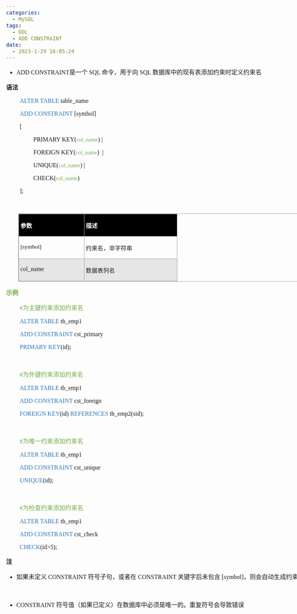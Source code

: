 ```yaml
---
categories:
  - MySQL
tags:
  - DDL
  - ADD CONSTRAINT
date:
  - 2023-1-29 16:05:24
---
```


<body lang=zh-CN style='font-family:"Microsoft YaHei UI";font-size:12.0pt'>
<!--StartFragment-->

<div style='direction:ltr;border-width:100%'>

<div style='direction:ltr;margin-top:0in;margin-left:0in;width:9.2902in'>

<div style='direction:ltr;margin-top:0in;margin-left:0in;width:9.2902in'>

<ul type=disc style='direction:ltr;unicode-bidi:embed;margin-top:0in;
 margin-bottom:0in'>
 <li style='margin-top:0;margin-bottom:0;vertical-align:middle'><span
     style='font-family:"Comic Sans MS";font-size:12.0pt'>ADD CONSTRAINT</span><span
     style='font-family:"Microsoft YaHei UI";font-size:12.0pt'>是一个</span><span
     style='font-family:"Comic Sans MS";font-size:12.0pt'> SQL </span><span
     style='font-family:"Microsoft YaHei UI";font-size:12.0pt'>命令，用于向</span><span
     style='font-family:"Comic Sans MS";font-size:12.0pt'> SQL </span><span
     style='font-family:"Microsoft YaHei UI";font-size:12.0pt'>数据库中的现有表添加约束时定义约束名</span></li>
</ul>

<p style='font-family:"Microsoft YaHei UI";font-size:12.0pt'><span
style='font-weight:bold'>语法</span></p>

<p style='margin-left:.375in;font-family:"Comic Sans MS";font-size:
12.0pt'><span style='color:#2E75B5'>ALTER TABLE</span> table_name </p>

<p style='margin-left:.375in;font-family:"Comic Sans MS";font-size:
12.0pt'><span style='color:#2E75B5' lang=zh-CN>ADD CONSTRAINT</span><span
lang=en-US> [symbol] </span></p>

<p style='margin-left:.375in;font-family:"Comic Sans MS";font-size:
12.0pt' lang=en-US>[</p>

<p style='margin-left:.75in;font-family:"Comic Sans MS"'><span
style='font-size:12.0pt' lang=en-US>PRIMARY KEY(</span><span style='font-size:
11.0pt;color:#70AD47' lang=zh-CN>col_name</span><span style='font-size:12.0pt'
lang=en-US>) | </span></p>

<p style='margin-left:.75in;font-family:"Comic Sans MS"'><span
style='font-size:12.0pt' lang=en-US>FOREIGN KEY(</span><span style='font-size:
11.0pt;color:#70AD47' lang=zh-CN>col_name</span><span style='font-size:12.0pt'
lang=en-US>)<span style='mso-spacerun:yes'>  </span>| </span></p>

<p style='margin-left:.75in;font-family:"Comic Sans MS"'><span
style='font-size:12.0pt' lang=en-US>UNIQUE(</span><span style='font-size:11.0pt;
color:#70AD47' lang=zh-CN>col_name</span><span style='font-size:12.0pt'
lang=en-US>) | </span></p>

<p style='margin-left:.75in;font-family:"Comic Sans MS"'><span
style='font-size:12.0pt' lang=en-US>CHECK(</span><span style='font-size:11.0pt;
color:#70AD47' lang=zh-CN>col_name</span><span style='font-size:12.0pt'
lang=en-US>) </span></p>

<p style='margin-left:.375in;font-family:"Comic Sans MS";font-size:
12.0pt' lang=en-US>];</p>

<p style='margin-left:.375in;font-family:"Comic Sans MS";font-size:
12.0pt' lang=en-US>&nbsp;</p>

<div style='direction:ltr'>

<table border=1 cellpadding=0 cellspacing=0 valign=top style='direction:ltr;
 border-collapse:collapse;border-style:solid;border-color:#A3A3A3;border-width:
 1pt;margin-left:.3333in' title="" summary="">
 <tr>
  <td style='border-style:solid;border-color:#A3A3A3;border-width:1pt;
  background-color:black;vertical-align:top;width:1.7041in;padding:2.0pt 3.0pt 2.0pt 3.0pt'>
  <p style='font-family:"Microsoft YaHei UI";font-size:11.5pt;
  color:white'><span style='font-weight:bold'>参数</span></p>
  </td>
  <td style='border-style:solid;border-color:#A3A3A3;border-width:1pt;
  background-color:black;vertical-align:top;width:2.468in;padding:2.0pt 3.0pt 2.0pt 3.0pt'>
  <p style='font-size:11.5pt;color:white'><span style='font-weight:
  bold;font-family:"Microsoft YaHei UI"' lang=zh-CN>描述</span><span
  style='font-weight:bold;font-family:"Comic Sans MS"' lang=en-US> </span></p>
  </td>
 </tr>
 <tr>
  <td style='border-style:solid;border-color:#A3A3A3;border-width:1pt;
  vertical-align:top;width:1.7041in;padding:2.0pt 3.0pt 2.0pt 3.0pt'>
  <p style='font-family:"Comic Sans MS";font-size:11.5pt'
  lang=en-US>[symbol]</p>
  </td>
  <td style='border-style:solid;border-color:#A3A3A3;border-width:1pt;
  vertical-align:top;width:2.468in;padding:2.0pt 3.0pt 2.0pt 3.0pt'>
  <p style='font-family:"Microsoft YaHei UI";font-size:11.5pt'>约束名，非字符串</p>
  </td>
 </tr>
 <tr>
  <td style='border-style:solid;border-color:#A3A3A3;border-width:1pt;
  background-color:#E7E6E6;vertical-align:top;width:1.7041in;padding:2.0pt 3.0pt 2.0pt 3.0pt'>
  <p style='font-family:"Comic Sans MS";font-size:12.0pt'>col_name</p>
  </td>
  <td style='border-style:solid;border-color:#A3A3A3;border-width:1pt;
  background-color:#E7E6E6;vertical-align:top;width:2.468in;padding:2.0pt 3.0pt 2.0pt 3.0pt'>
  <p style='font-family:"Microsoft YaHei UI";font-size:11.5pt'>数据表列名</p>
  </td>
 </tr>
</table>

</div>

<p style='font-family:"Microsoft YaHei UI";font-size:12.0pt;
color:#70AD47'><span style='font-weight:bold'>示例</span></p>

<p style='margin-left:.375in;font-size:12.0pt;color:#70AD47'><span
style='font-family:"Comic Sans MS"' lang=en-US>#</span><span style='font-family:
"Microsoft YaHei UI"' lang=zh-CN>为主键约束添加约束名</span></p>

<p style='margin-left:.375in;font-family:"Comic Sans MS";font-size:
12.0pt'><span style='color:#2E75B5' lang=zh-CN>ALTER TABLE</span><span
lang=en-US> </span><span lang=zh-CN>tb_emp1</span></p>

<p style='margin-left:.375in;font-family:"Comic Sans MS";font-size:
12.0pt'><span style='color:#2E75B5' lang=zh-CN>ADD CONSTRAINT </span><span
lang=en-US>c</span><span lang=zh-CN>st_</span><span lang=en-US>primary</span></p>

<p style='margin-left:.375in;font-family:"Comic Sans MS";font-size:
12.0pt'><span style='color:#2E75B5' lang=en-US>PRIMARY KEY</span><span
lang=zh-CN>(id);</span></p>

<p style='margin-left:.375in;font-family:"Comic Sans MS";font-size:
12.0pt;color:#70AD47'>&nbsp;</p>

<p style='margin-left:.375in;font-size:12.0pt;color:#70AD47'><span
style='font-family:"Comic Sans MS"' lang=en-US>#</span><span style='font-family:
"Microsoft YaHei UI"' lang=zh-CN>为外键约束添加约束名</span></p>

<p style='margin-left:.375in;font-family:"Comic Sans MS";font-size:
12.0pt'><span style='color:#2E75B5' lang=zh-CN>ALTER TABLE</span><span
lang=en-US> </span><span lang=zh-CN>tb_emp1</span></p>

<p style='margin-left:.375in;font-family:"Comic Sans MS";font-size:
12.0pt'><span style='color:#2E75B5' lang=zh-CN>ADD CONSTRAINT</span><span
lang=zh-CN> cst_</span><span lang=en-US>foreign</span><span lang=zh-CN> </span></p>

<p style='margin-left:.375in;font-family:"Comic Sans MS";font-size:
12.0pt'><span style='color:#2E75B5' lang=en-US>FOREIGN KEY</span><span
lang=zh-CN>(id) </span><span style='color:#2E75B5' lang=zh-CN>REFERENCES</span><span
lang=zh-CN> tb_emp2(sid);</span></p>

<p style='margin-left:.375in;font-family:"Comic Sans MS";font-size:
12.0pt;color:#70AD47'>&nbsp;</p>

<p style='margin-left:.375in;font-size:12.0pt;color:#70AD47'><span
style='font-family:"Comic Sans MS"' lang=en-US>#</span><span style='font-family:
"Microsoft YaHei UI"' lang=zh-CN>为唯一约束添加约束名</span></p>

<p style='margin-left:.375in;font-family:"Comic Sans MS";font-size:
12.0pt'><span style='color:#2E75B5' lang=zh-CN>ALTER TABLE</span><span
lang=en-US> </span><span lang=zh-CN>tb_emp1</span></p>

<p style='margin-left:.375in;font-family:"Comic Sans MS";font-size:
12.0pt'><span style='color:#2E75B5' lang=zh-CN>ADD CONSTRAINT</span><span
lang=zh-CN> cst_</span><span lang=en-US>unique</span></p>

<p style='margin-left:.375in;font-family:"Comic Sans MS";font-size:
12.0pt'><span style='color:#2E75B5' lang=en-US>UNIQUE</span><span lang=zh-CN>(id);</span></p>

<p style='margin-left:.375in;font-family:"Comic Sans MS";font-size:
12.0pt;color:#70AD47'>&nbsp;</p>

<p style='margin-left:.375in;font-size:12.0pt;color:#70AD47'><span
style='font-family:"Comic Sans MS"' lang=en-US>#</span><span style='font-family:
"Microsoft YaHei UI"' lang=zh-CN>为检查约束添加约束名</span></p>

<p style='margin-left:.375in;font-family:"Comic Sans MS";font-size:
12.0pt'><span style='color:#2E75B5' lang=zh-CN>ALTER TABLE</span><span
lang=en-US> </span><span lang=zh-CN>tb_emp1</span></p>

<p style='margin-left:.375in;font-family:"Comic Sans MS";font-size:
12.0pt'><span style='color:#2E75B5' lang=zh-CN>ADD CONSTRAINT</span><span
lang=zh-CN> cst_</span><span lang=en-US>check</span><span lang=zh-CN> </span></p>

<p style='margin-left:.375in;font-family:"Comic Sans MS";font-size:
12.0pt'><span style='color:#2E75B5' lang=en-US>CHECK</span><span lang=zh-CN>(id</span><span
lang=en-US>&gt;5</span><span lang=zh-CN>)</span><span lang=en-US>;</span></p>

<p style='font-family:"Microsoft YaHei UI";font-size:12.0pt'><span
style='font-weight:bold'>注</span></p>

<ul type=disc style='direction:ltr;unicode-bidi:embed;margin-top:0in;
 margin-bottom:0in'>
 <li style='margin-top:0;margin-bottom:0;vertical-align:middle'><span
     style='font-family:"Microsoft YaHei UI";font-size:12.0pt' lang=zh-CN>如果未定义</span><span
     style='font-family:"Comic Sans MS";font-size:12.0pt' lang=zh-CN>
     CONSTRAINT </span><span style='font-family:"Microsoft YaHei UI";
     font-size:12.0pt' lang=zh-CN>符号子句，或者在</span><span style='font-family:"Comic Sans MS";
     font-size:12.0pt' lang=zh-CN> CONSTRAINT </span><span style='font-family:
     "Microsoft YaHei UI";font-size:12.0pt' lang=zh-CN>关键字后未包含</span><span
     style='font-family:"Comic Sans MS";font-size:12.0pt' lang=en-US> [symbol]</span><span
     style='font-family:"Microsoft YaHei UI";font-size:12.0pt' lang=zh-CN>，则会自动生成约束名称</span></li>
</ul>

<p style='font-family:"Comic Sans MS";font-size:12.0pt'>&nbsp;</p>

<ul type=disc style='direction:ltr;unicode-bidi:embed;margin-top:0in;
 margin-bottom:0in'>
 <li style='margin-top:0;margin-bottom:0;vertical-align:middle'><span
     style='font-family:"Comic Sans MS";font-size:12.0pt'>CONSTRAINT </span><span
     style='font-family:"Microsoft YaHei UI";font-size:12.0pt'>符号值（如果已定义）在数据库中必须是唯一的。重复符号会导致错误</span></li>
</ul>

</div>

</div>

</div>

<!--EndFragment-->
</body>
